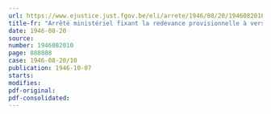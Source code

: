 ```yaml
---
url: https://www.ejustice.just.fgov.be/eli/arrete/1946/08/20/1946082010/justel
title-fr: "Arrêté ministériel fixant la redevance provisionnelle à verser au Conseil professionnel de l'Industrie de la Distillation du Charbon en liquidation, à partir du 1er juillet 1946"
date: 1946-08-20
source:
number: 1946082010
page: 888888
case: 1946-08-20/10
publication: 1946-10-07
starts:
modifies:
pdf-original:
pdf-consolidated:
---
```


